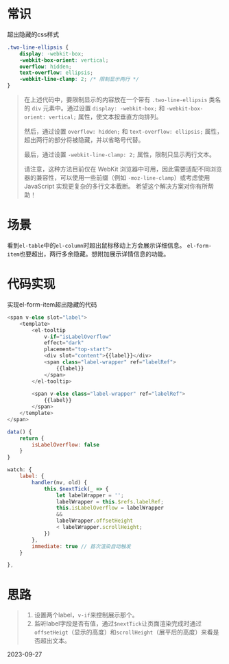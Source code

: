 # 常识
超出隐藏的css样式
~~~css
.two-line-ellipsis { 
	display: -webkit-box; 
	-webkit-box-orient: vertical; 
	overflow: hidden; 
	text-overflow: ellipsis; 
	-webkit-line-clamp: 2; /* 限制显示两行 */ 
}
~~~
>在上述代码中，要限制显示的内容放在一个带有 `.two-line-ellipsis` 类名的 `div` 元素中。通过设置 `display: -webkit-box;` 和 `-webkit-box-orient: vertical;` 属性，使文本按垂直方向排列。
>
>然后，通过设置 `overflow: hidden;` 和 `text-overflow: ellipsis;` 属性，超出两行的部分将被隐藏，并以省略号代替。
>
>最后，通过设置 `-webkit-line-clamp: 2;` 属性，限制只显示两行文本。
>
>请注意，这种方法目前仅在 WebKit 浏览器中可用，因此需要适配不同浏览器的兼容性，可以使用一些前缀（例如 `-moz-line-clamp`）或考虑使用 JavaScript 实现更复杂的多行文本截断。
>希望这个解决方案对你有所帮助！

# 场景
看到`el-table`中的`el-column`时超出鼠标移动上方会展示详细信息。
`el-form-item`也要超出，两行多余隐藏。想附加展示详情信息的功能。

# 代码实现
实现el-form-item超出隐藏的代码
~~~js
<span v-else slot="label">
	<template>
		<el-tooltip 
			v-if="isLabelOverflow" 
			effect="dark" 
			placement="top-start">
			<div slot="content">{{label}}</div>
			<span class="label-wrapper" ref="labelRef">
				{{label}}
			</span>
		</el-tooltip>
		
		<span v-else class="label-wrapper" ref="labelRef">
			{{label}}
		</span>
	</template>
</span>

data() {
	return {
		isLabelOverflow: false
	}
}

watch: {
	label: {
		handler(nv, old) {
			this.$nextTick(_ => {
				let labelWrapper = '';
				labelWrapper = this.$refs.labelRef;
				this.isLabelOverflow = labelWrapper 
				&& 
				labelWrapper.offsetHeight 
				< labelWrapper.scrollHeight;
			})
		},
		immediate: true // 首次渲染自动触发
	}

},
~~~

# 思路
>1. 设置两个label，`v-if`来控制展示那个。
>2. 监听label字段是否有值，通过`$nextTick`让页面渲染完成时通过`offsetHeigt`（显示的高度）和`scrollHeight`（展平后的高度）来看是否超出文本。

2023-09-27